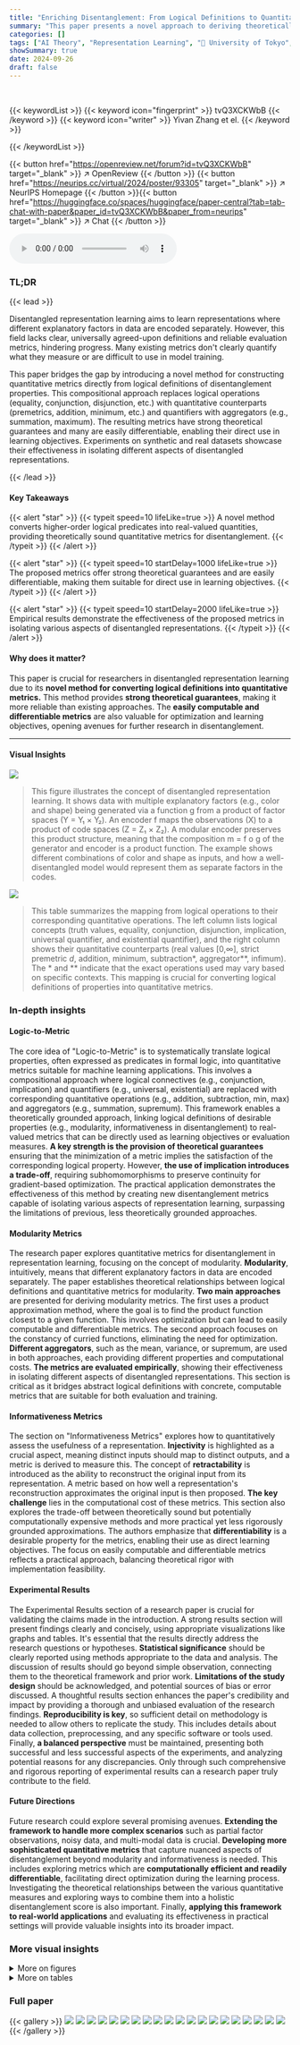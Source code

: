 ```yaml
---
title: "Enriching Disentanglement: From Logical Definitions to Quantitative Metrics"
summary: "This paper presents a novel approach to deriving theoretically grounded disentanglement metrics by linking logical definitions to quantitative measures, offering strong theoretical guarantees and easi..."
categories: []
tags: ["AI Theory", "Representation Learning", "🏢 University of Tokyo",]
showSummary: true
date: 2024-09-26
draft: false
---
```


<br>

{{< keywordList >}}
{{< keyword icon="fingerprint" >}} tvQ3XCKWbB {{< /keyword >}}
{{< keyword icon="writer" >}} Yivan Zhang et el. {{< /keyword >}}
 
{{< /keywordList >}}

{{< button href="https://openreview.net/forum?id=tvQ3XCKWbB" target="_blank" >}}
↗ OpenReview
{{< /button >}}
{{< button href="https://neurips.cc/virtual/2024/poster/93305" target="_blank" >}}
↗ NeurIPS Homepage
{{< /button >}}{{< button href="https://huggingface.co/spaces/huggingface/paper-central?tab=tab-chat-with-paper&paper_id=tvQ3XCKWbB&paper_from=neurips" target="_blank" >}}
↗ Chat
{{< /button >}}



<audio controls>
    <source src="https://ai-paper-reviewer.com/tvQ3XCKWbB/podcast.wav" type="audio/wav">
    Your browser does not support the audio element.
</audio>


### TL;DR


{{< lead >}}

Disentangled representation learning aims to learn representations where different explanatory factors in data are encoded separately. However, this field lacks clear, universally agreed-upon definitions and reliable evaluation metrics, hindering progress.  Many existing metrics don't clearly quantify what they measure or are difficult to use in model training.

This paper bridges the gap by introducing a novel method for constructing quantitative metrics directly from logical definitions of disentanglement properties. This compositional approach replaces logical operations (equality, conjunction, disjunction, etc.) with quantitative counterparts (premetrics, addition, minimum, etc.) and quantifiers with aggregators (e.g., summation, maximum). The resulting metrics have strong theoretical guarantees and many are easily differentiable, enabling their direct use in learning objectives. Experiments on synthetic and real datasets showcase their effectiveness in isolating different aspects of disentangled representations.

{{< /lead >}}


#### Key Takeaways

{{< alert "star" >}}
{{< typeit speed=10 lifeLike=true >}} A novel method converts higher-order logical predicates into real-valued quantities, providing theoretically sound quantitative metrics for disentanglement. {{< /typeit >}}
{{< /alert >}}

{{< alert "star" >}}
{{< typeit speed=10 startDelay=1000 lifeLike=true >}} The proposed metrics offer strong theoretical guarantees and are easily differentiable, making them suitable for direct use in learning objectives. {{< /typeit >}}
{{< /alert >}}

{{< alert "star" >}}
{{< typeit speed=10 startDelay=2000 lifeLike=true >}} Empirical results demonstrate the effectiveness of the proposed metrics in isolating various aspects of disentangled representations. {{< /typeit >}}
{{< /alert >}}

#### Why does it matter?
This paper is crucial for researchers in disentangled representation learning due to its **novel method for converting logical definitions into quantitative metrics.** This method provides **strong theoretical guarantees**, making it more reliable than existing approaches. The **easily computable and differentiable metrics** are also valuable for optimization and learning objectives, opening avenues for further research in disentanglement.

------
#### Visual Insights



![](https://ai-paper-reviewer.com/tvQ3XCKWbB/figures_2_1.jpg)

> This figure illustrates the concept of disentangled representation learning.  It shows data with multiple explanatory factors (e.g., color and shape) being generated via a function g from a product of factor spaces (Y = Y₁ × Y₂). An encoder f maps the observations (X) to a product of code spaces (Z = Z₁ × Z₂).  A modular encoder preserves this product structure, meaning that the composition m = f o g of the generator and encoder is a product function.  The example shows different combinations of color and shape as inputs, and how a well-disentangled model would represent them as separate factors in the codes.





![](https://ai-paper-reviewer.com/tvQ3XCKWbB/tables_3_1.jpg)

> This table summarizes the mapping from logical operations to their corresponding quantitative operations.  The left column lists logical concepts (truth values, equality, conjunction, disjunction, implication, universal quantifier, and existential quantifier), and the right column shows their quantitative counterparts (real values [0,∞], strict premetric *d*, addition, minimum, subtraction*, aggregator**, infimum).  The * and ** indicate that the exact operations used may vary based on specific contexts.  This mapping is crucial for converting logical definitions of properties into quantitative metrics.





### In-depth insights


#### Logic-to-Metric
The core idea of "Logic-to-Metric" is to systematically translate logical properties, often expressed as predicates in formal logic, into quantitative metrics suitable for machine learning applications. This involves a compositional approach where logical connectives (e.g., conjunction, implication) and quantifiers (e.g., universal, existential) are replaced with corresponding quantitative operations (e.g., addition, subtraction, min, max) and aggregators (e.g., summation, supremum). This framework enables a theoretically grounded approach, linking logical definitions of desirable properties (e.g., modularity, informativeness in disentanglement) to real-valued metrics that can be directly used as learning objectives or evaluation measures.  **A key strength is the provision of theoretical guarantees** ensuring that the minimization of a metric implies the satisfaction of the corresponding logical property. However, **the use of implication introduces a trade-off**, requiring subhomomorphisms to preserve continuity for gradient-based optimization. The practical application demonstrates the effectiveness of this method by creating new disentanglement metrics capable of isolating various aspects of representation learning, surpassing the limitations of previous, less theoretically grounded approaches.

#### Modularity Metrics
The research paper explores quantitative metrics for disentanglement in representation learning, focusing on the concept of modularity.  **Modularity**, intuitively, means that different explanatory factors in data are encoded separately. The paper establishes theoretical relationships between logical definitions and quantitative metrics for modularity.  **Two main approaches** are presented for deriving modularity metrics. The first uses a product approximation method, where the goal is to find the product function closest to a given function.  This involves optimization but can lead to easily computable and differentiable metrics.  The second approach focuses on the constancy of curried functions, eliminating the need for optimization.  **Different aggregators**, such as the mean, variance, or supremum, are used in both approaches, each providing different properties and computational costs.  **The metrics are evaluated empirically**, showing their effectiveness in isolating different aspects of disentangled representations. This section is critical as it bridges abstract logical definitions with concrete, computable metrics that are suitable for both evaluation and training.

#### Informativeness Metrics
The section on "Informativeness Metrics" explores how to quantitatively assess the usefulness of a representation.  **Injectivity** is highlighted as a crucial aspect, meaning distinct inputs should map to distinct outputs, and a metric is derived to measure this.  The concept of **retractability** is introduced as the ability to reconstruct the original input from its representation. A metric based on how well a representation's reconstruction approximates the original input is then proposed.  **The key challenge** lies in the computational cost of these metrics. This section also explores the trade-off between theoretically sound but potentially computationally expensive methods and more practical yet less rigorously grounded approximations.  The authors emphasize that **differentiability** is a desirable property for the metrics, enabling their use as direct learning objectives. The focus on easily computable and differentiable metrics reflects a practical approach, balancing theoretical rigor with implementation feasibility.

#### Experimental Results
The Experimental Results section of a research paper is crucial for validating the claims made in the introduction.  A strong results section will present findings clearly and concisely, using appropriate visualizations like graphs and tables.  It's essential that the results directly address the research questions or hypotheses.  **Statistical significance** should be clearly reported using methods appropriate to the data and analysis.  The discussion of results should go beyond simple observation, connecting them to the theoretical framework and prior work. **Limitations of the study design** should be acknowledged, and potential sources of bias or error discussed.  A thoughtful results section enhances the paper's credibility and impact by providing a thorough and unbiased evaluation of the research findings. **Reproducibility is key**, so sufficient detail on methodology is needed to allow others to replicate the study. This includes details about data collection, preprocessing, and any specific software or tools used.  Finally, **a balanced perspective** must be maintained, presenting both successful and less successful aspects of the experiments, and analyzing potential reasons for any discrepancies. Only through such comprehensive and rigorous reporting of experimental results can a research paper truly contribute to the field.

#### Future Directions
Future research could explore several promising avenues.  **Extending the framework to handle more complex scenarios** such as partial factor observations, noisy data, and multi-modal data is crucial.  **Developing more sophisticated quantitative metrics** that capture nuanced aspects of disentanglement beyond modularity and informativeness is needed. This includes exploring metrics which are **computationally efficient and readily differentiable**, facilitating direct optimization during the learning process.  Investigating the theoretical relationships between the various quantitative measures and exploring ways to combine them into a holistic disentanglement score is also important. Finally, **applying this framework to real-world applications** and evaluating its effectiveness in practical settings will provide valuable insights into its broader impact.


### More visual insights

<details>
<summary>More on figures
</summary>


![](https://ai-paper-reviewer.com/tvQ3XCKWbB/figures_4_1.jpg)

> This figure illustrates the compositional approach for converting higher-order predicates into real-valued quantities. It shows how predicates and logical operations (conjunction, disjunction, implication) are converted into quantities and quantitative operations using strict premetrics and quantitative operations. The figure visually represents the relationship between logical definitions and quantitative metrics.


![](https://ai-paper-reviewer.com/tvQ3XCKWbB/figures_5_1.jpg)

> The figure illustrates the concept of disentangled representation learning.  It shows data with multiple explanatory factors (e.g., color and shape) being generated by a function g: Y → X, where Y is a product of factor spaces Y = Y₁ × Y₂. An encoder f: X → Z maps the data to a product of code spaces Z = Z₁ × Z₂.  The encoder is considered modular if the composition m := f ° g: Y → Z preserves the product structure, meaning m can be decomposed into separate functions m₁,₁: Y₁ → Z₁ and m₂,₂: Y₂ → Z₂.


![](https://ai-paper-reviewer.com/tvQ3XCKWbB/figures_23_1.jpg)

> This figure illustrates the concept of disentangled representation learning using a diagram. It shows how multiple explanatory factors in data (e.g., color and shape) are represented separately in the learned representation.  The data is generated via a function g from a product of factors Y. An encoder f maps the observations X to a product of codes Z, where the composition m = f o g is a product function.  This demonstrates how disentangled representations preserve the product structure and separate the underlying factors.


![](https://ai-paper-reviewer.com/tvQ3XCKWbB/figures_24_1.jpg)

> This figure illustrates the concept of disentangled representation learning.  Data with multiple explanatory factors (e.g., color and shape) is generated by a function g from a product Y of factors. An encoder f is a function that maps the data X into a product Z of codes.  A modular encoder is one which preserves the structure of the product (m = f o g).


![](https://ai-paper-reviewer.com/tvQ3XCKWbB/figures_28_1.jpg)

> The figure illustrates the concept of disentangled representation learning. It shows that the data with multiple explanatory factors (e.g., color and shape) are generated via a function g: Y → X from a product Y := Y₁ × Y₂ of factors.  An encoder f: X → Z is a function to a product Z := Z₁ × Z₂ of codes.  Then, an encoder is said to be modular if it can reconstruct the product structure, such that the composition m := f ◦ g: Y → Z of the generator g and the encoder f is a product function.


![](https://ai-paper-reviewer.com/tvQ3XCKWbB/figures_29_1.jpg)

> The figure illustrates the disentangled representation learning model. The data with multiple explanatory factors (e.g., color and shape) is generated via a function g: Y → X from a product Y:= Y₁ × Y2 of factors. An encoder f: X → Z is a function to a product Z := Z1 × Z2 of codes. Then, an encoder is said to be modular if it can reconstruct the product structure, such that the composition m := f°g: Y → Z of the generator g and the encoder f is a product function.


![](https://ai-paper-reviewer.com/tvQ3XCKWbB/figures_30_1.jpg)

> This figure shows four different functions that could be used as a quantitative operation for negation. The functions are plotted against their input values (n). The red line represents the function [n = 0], which outputs 1 when n is 0 and 0 otherwise. The orange line represents the function 1 ÷ n, which approaches 1 when n is close to 0 and 0 when n approaches ∞. The green line represents the function 1 ÷ n, which shows a similar behavior to the orange line. The blue line represents the function e⁻ⁿ, which decays exponentially as n increases. The choice of which function to use will depend on the specific application and desired properties of the negation operation.


![](https://ai-paper-reviewer.com/tvQ3XCKWbB/figures_31_1.jpg)

> This figure illustrates the compositional approach of converting higher-order predicates into real-valued quantities.  It shows how predicates and logical operations (conjunction, disjunction, implication) are converted into quantities and their corresponding quantitative operations by replacing equality with a strict premetric, binary truth values with continuous values, and quantifiers with aggregators. The figure visually demonstrates the transformation process for each logical operation, highlighting the relationship between the logical and quantitative domains.


![](https://ai-paper-reviewer.com/tvQ3XCKWbB/figures_33_1.jpg)

> This figure illustrates the concept of disentangled representation learning.  The data, represented by observations (X), is generated by a function (g) that combines multiple explanatory factors (Y1, Y2). An encoder function (f) then transforms the observations into codes (Z), which ideally should maintain the structure of the factors (e.g., as separate components Z1 and Z2). The composition of g and f, denoted as m, which is the path from factors to codes is highlighted, and should also maintain the structure of Y and produce a product function.


![](https://ai-paper-reviewer.com/tvQ3XCKWbB/figures_36_1.jpg)

> The figure illustrates a conceptual model of disentangled representation learning.  It shows how multiple explanatory factors (e.g., color and shape) in data are represented separately in a learned representation.  The data is initially generated from a product of factors (Y) via a generator (g) resulting in observations (X).  An encoder (f) maps these observations to a product of codes (Z). The encoder is considered modular if the composition of the generator and encoder (m) preserves the product structure of the factors.  This indicates disentanglement, where different explanatory factors are encoded separately.


![](https://ai-paper-reviewer.com/tvQ3XCKWbB/figures_44_1.jpg)

> This figure illustrates eight different ways to define a quantitative operation for implication in the context of converting logical definitions into quantitative metrics.  Each sub-figure shows a 3D plot representing the quantitative operation's behavior with respect to the truth values of two predicates (pB(a) and pC(a)) and demonstrates the relationship between these predicates and the quantitative outcomes.  The plots show various approaches, from those homomorphic to implication to those using other logical connectives like negation and disjunction, and highlight the differences in their behavior and coverage of possible outcomes.


![](https://ai-paper-reviewer.com/tvQ3XCKWbB/figures_44_2.jpg)

> This figure shows four different quantitative operations for the logical equivalence, which is defined as (a → b) ^ (b → a) (bi-implication), (¬a ∨ b) ∧ (¬b∨ a) (conjunctive normal form (CNF)), (a∧b) ∨ (¬a∧ ¬b) (disjunctive normal form (DNF)). The last one is the fraction operation. Each subfigure shows a 3D plot that visualizes how the value of the quantitative operation changes as the values of the two input quantities vary. The plots showcase the different ways to approximate the logical operation quantitatively.


![](https://ai-paper-reviewer.com/tvQ3XCKWbB/figures_45_1.jpg)

> This figure shows two different approaches to quantify the constancy of a set of points. The first approach involves finding a central point (such as the mean, median, or center of the smallest bounding sphere), and then computing the dispersion around that point. The second approach involves aggregating all pairwise distances between the points in the set.  Both approaches aim to quantify how consistent the data points are; high constancy indicates points are clustered tightly, while low constancy suggests a more scattered distribution.


![](https://ai-paper-reviewer.com/tvQ3XCKWbB/figures_45_2.jpg)

> This figure illustrates two different approaches to quantify the constancy of a set of points in a two-dimensional space. The first approach (a) involves identifying a central point (e.g., mean, median, or center of the smallest bounding sphere) and then measuring the dispersion of the points around this central point.  The second approach (b) focuses on calculating and aggregating the pairwise distances between all pairs of points in the set.


![](https://ai-paper-reviewer.com/tvQ3XCKWbB/figures_46_1.jpg)

> This figure shows two sets of points. The left one has a small radius and large variance, while the right one has a large radius and small variance. This illustrates how different metrics can rank imperfect representations differently, highlighting the need to consider the characteristics of each metric when choosing one for a specific application.


![](https://ai-paper-reviewer.com/tvQ3XCKWbB/figures_46_2.jpg)

> The figure illustrates that different metrics may rank imperfect representations differently, even if they are derived from the same logical definition. This is because metrics may have different sensitivities to aspects like variance and radius.  The top row shows a set of points with a small bounding radius but high variance, while the bottom row shows a set with a larger bounding radius but lower variance.  This emphasizes the importance of considering the nuances and characteristics of specific metrics when evaluating disentangled representations.


![](https://ai-paper-reviewer.com/tvQ3XCKWbB/figures_48_1.jpg)

> This figure shows four 3D plots visualizing the transformation of factors to entangled codes and then to approximations.  (a) displays the true factors represented using an RGB color cube. (b) shows the entangled codes resulting from an encoder function m: Y → Z, exhibiting a deviation from the perfectly disentangled cube. (c) illustrates a product function approximation attempting to reconstruct a disentangled structure from the entangled codes. Finally, (d) shows a linear approximation of the retraction function h: Z → Y used to reconstruct the factors from the entangled codes.


![](https://ai-paper-reviewer.com/tvQ3XCKWbB/figures_48_2.jpg)

> This figure shows how a standard normal distribution can be transformed into a uniform distribution and vice-versa using probability integral transforms. It further demonstrates how an orthogonal transformation can be used to modify the correlation between variables in the distribution. This illustrates the challenges in disentangling representations, as different transformations can lead to the same or similar distribution.


</details>




<details>
<summary>More on tables
</summary>


![](https://ai-paper-reviewer.com/tvQ3XCKWbB/tables_9_1.jpg)
> This table presents a comparison of various supervised disentanglement metrics.  It shows the performance of different metrics (radius of smallest bounding sphere, mean absolute deviation, variance, diameter, mean pairwise distance, maximum error, mean absolute error, mean squared error, and contraction) on several synthetic datasets representing common failure patterns in disentangled representation learning. The results are scored based on whether the representation satisfies the property the metric is designed to measure, with 1.0 representing perfect results. This allows for a comparison of the effectiveness of the different metrics in isolating different aspects of disentangled representations.

![](https://ai-paper-reviewer.com/tvQ3XCKWbB/tables_47_1.jpg)
> This table presents a comparison of various supervised disentanglement metrics, including those proposed in the paper and existing methods.  Metrics are evaluated based on several criteria (radius, mean absolute deviation, variance, diameter, mean pairwise distance, maximum error, mean absolute error, mean squared error, etc.) across different types of representations (e.g., rotation, duplication, misalignment, redundancy).  The metrics are categorized into modularity and informativeness, reflecting different aspects of disentangled representation learning.

![](https://ai-paper-reviewer.com/tvQ3XCKWbB/tables_49_1.jpg)
> This table presents the results of evaluating several supervised disentanglement metrics on synthetic data. The metrics evaluated include those based on product approximation (radius, mean absolute deviation, variance, diameter, mean pairwise distance), constancy (radius, mean absolute deviation, variance, diameter, mean pairwise distance), and retraction approximation (maximum error, mean absolute error, mean squared error) as well as a contraction-based metric.  The results are shown for various synthetic datasets designed to highlight specific failure patterns in disentangled representations. The datasets include: entanglement, rotation, duplicate, complement, misalignment, and random.

![](https://ai-paper-reviewer.com/tvQ3XCKWbB/tables_49_2.jpg)
> This table presents the results of weakly supervised modularity metrics.  It shows the performance of several modularity metrics (radius of the smallest bounding sphere, mean absolute deviation, variance, diameter, mean pairwise distance) on several synthetic data sets representing different types of entanglement of factors.

![](https://ai-paper-reviewer.com/tvQ3XCKWbB/tables_50_1.jpg)
> This table presents a comparison of various supervised disentanglement metrics, including both modularity and informativeness metrics.  It shows the performance of different metrics on several synthetic datasets designed to capture common failure patterns in disentangled representation learning.  The metrics are categorized into product approximation, constancy, retraction approximation, and contraction for modularity and informativeness, respectively. Existing metrics from the literature are also included for comparison.

![](https://ai-paper-reviewer.com/tvQ3XCKWbB/tables_51_1.jpg)
> This table presents a comparison of various supervised disentanglement metrics.  It includes metrics based on product approximation, constancy, retraction approximation, and contraction, as well as several existing metrics. The metrics are evaluated across different aspects of disentanglement, such as rotation, duplication, complement, misalignment, and redundancy.  The results are presented numerically for each metric and aspect. A checkmark (✓) indicates a perfect score on the metric.

![](https://ai-paper-reviewer.com/tvQ3XCKWbB/tables_51_2.jpg)
> This table presents a comparison of various supervised disentanglement metrics, including both modularity and informativeness metrics.  The metrics are evaluated across different datasets (3D Cars, dSprites, 3D Shapes, MPI3D) and failure patterns (entanglement, rotation, duplicate, complement, misalignment, redundancy, contraction, nonlinear, constant, random).  The table shows the numerical scores for each metric, facilitating a comparison of their performance and ability to discriminate between different levels of disentanglement.

![](https://ai-paper-reviewer.com/tvQ3XCKWbB/tables_52_1.jpg)
> This table presents a comparison of various supervised disentanglement metrics, evaluating both modularity and informativeness aspects.  Modularity metrics include product approximation methods (radius, mean absolute deviation, variance, diameter, mean pairwise distance), and constancy metrics. Informativeness metrics include retraction approximation (maximum error, mean absolute error, mean squared error), and contraction. The table also includes several existing metrics for comparison. Results are shown for different simulated scenarios designed to isolate specific aspects of disentanglement.

![](https://ai-paper-reviewer.com/tvQ3XCKWbB/tables_53_1.jpg)
> This table presents a comparison of several supervised disentanglement metrics, including both modularity and informativeness metrics.  The metrics are evaluated across various synthetic data scenarios designed to isolate different aspects of disentanglement, such as rotation, duplication, and misalignment.  Both proposed metrics (derived from logical definitions) and existing metrics from prior work are included for comparison.  The results are presented numerically to indicate the degree to which each function satisfies the given property.

![](https://ai-paper-reviewer.com/tvQ3XCKWbB/tables_54_1.jpg)
> This table presents a comparison of various supervised disentanglement metrics, including both modularity and informativeness measures.  The metrics are evaluated across several datasets and compared against existing metrics in the literature.  The results show the performance of different metrics in isolating various aspects of disentangled representations. 

![](https://ai-paper-reviewer.com/tvQ3XCKWbB/tables_55_1.jpg)
> This table presents a comparison of various supervised disentanglement metrics, including those proposed in the paper and several existing methods.  The metrics are evaluated on several synthetic functions designed to highlight various properties and potential weaknesses of disentanglement methods.  Different metrics are compared in terms of their ability to isolate and measure different aspects of disentanglement, such as informativeness, modularity, and the tradeoffs between them. The results illustrate how different metrics may rank disentanglement differently and how the proposed metrics are able to achieve a greater level of accuracy in several scenarios.

</details>




### Full paper

{{< gallery >}}
<img src="https://ai-paper-reviewer.com/tvQ3XCKWbB/1.png" class="grid-w50 md:grid-w33 xl:grid-w25" />
<img src="https://ai-paper-reviewer.com/tvQ3XCKWbB/2.png" class="grid-w50 md:grid-w33 xl:grid-w25" />
<img src="https://ai-paper-reviewer.com/tvQ3XCKWbB/3.png" class="grid-w50 md:grid-w33 xl:grid-w25" />
<img src="https://ai-paper-reviewer.com/tvQ3XCKWbB/4.png" class="grid-w50 md:grid-w33 xl:grid-w25" />
<img src="https://ai-paper-reviewer.com/tvQ3XCKWbB/5.png" class="grid-w50 md:grid-w33 xl:grid-w25" />
<img src="https://ai-paper-reviewer.com/tvQ3XCKWbB/6.png" class="grid-w50 md:grid-w33 xl:grid-w25" />
<img src="https://ai-paper-reviewer.com/tvQ3XCKWbB/7.png" class="grid-w50 md:grid-w33 xl:grid-w25" />
<img src="https://ai-paper-reviewer.com/tvQ3XCKWbB/8.png" class="grid-w50 md:grid-w33 xl:grid-w25" />
<img src="https://ai-paper-reviewer.com/tvQ3XCKWbB/9.png" class="grid-w50 md:grid-w33 xl:grid-w25" />
<img src="https://ai-paper-reviewer.com/tvQ3XCKWbB/10.png" class="grid-w50 md:grid-w33 xl:grid-w25" />
<img src="https://ai-paper-reviewer.com/tvQ3XCKWbB/11.png" class="grid-w50 md:grid-w33 xl:grid-w25" />
<img src="https://ai-paper-reviewer.com/tvQ3XCKWbB/12.png" class="grid-w50 md:grid-w33 xl:grid-w25" />
<img src="https://ai-paper-reviewer.com/tvQ3XCKWbB/13.png" class="grid-w50 md:grid-w33 xl:grid-w25" />
<img src="https://ai-paper-reviewer.com/tvQ3XCKWbB/14.png" class="grid-w50 md:grid-w33 xl:grid-w25" />
<img src="https://ai-paper-reviewer.com/tvQ3XCKWbB/15.png" class="grid-w50 md:grid-w33 xl:grid-w25" />
<img src="https://ai-paper-reviewer.com/tvQ3XCKWbB/16.png" class="grid-w50 md:grid-w33 xl:grid-w25" />
<img src="https://ai-paper-reviewer.com/tvQ3XCKWbB/17.png" class="grid-w50 md:grid-w33 xl:grid-w25" />
<img src="https://ai-paper-reviewer.com/tvQ3XCKWbB/18.png" class="grid-w50 md:grid-w33 xl:grid-w25" />
<img src="https://ai-paper-reviewer.com/tvQ3XCKWbB/19.png" class="grid-w50 md:grid-w33 xl:grid-w25" />
<img src="https://ai-paper-reviewer.com/tvQ3XCKWbB/20.png" class="grid-w50 md:grid-w33 xl:grid-w25" />
{{< /gallery >}}